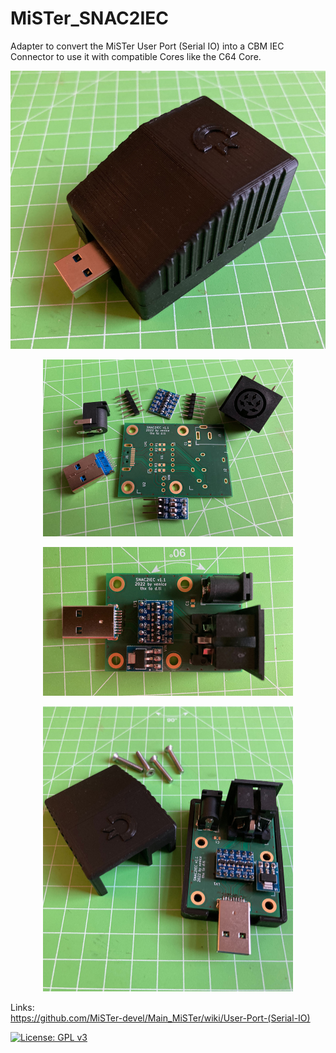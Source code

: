# MiSTer_SNAC2IEC
Adapter to convert the MiSTer User Port (Serial IO) into a CBM IEC Connector to use it with compatible Cores like the C64 Core.  

<p align="center">
  <img src="https://github.com/venice1200/MiSTer_SNAC2IEC/blob/main/Pictures/Case.jpg" width="600" class="center" />
</p>

<p align="center">
  <img src="https://github.com/venice1200/MiSTer_SNAC2IEC/blob/main/Pictures/Parts.jpg" width="400" class="center" />
</p>

<p align="center">
  <img src="https://github.com/venice1200/MiSTer_SNAC2IEC/blob/main/Pictures/Complete.jpg" width="400" class="center" />
</p>

<p align="center">
  <img src="https://github.com/venice1200/MiSTer_SNAC2IEC/blob/main/Pictures/Case_Open.jpg" width="400" class="center" />
</p>
  
Links:  
https://github.com/MiSTer-devel/Main_MiSTer/wiki/User-Port-(Serial-IO)  
  
[![License: GPL v3](https://img.shields.io/badge/License-GPLv3-blue.svg)](https://www.gnu.org/licenses/gpl-3.0)
